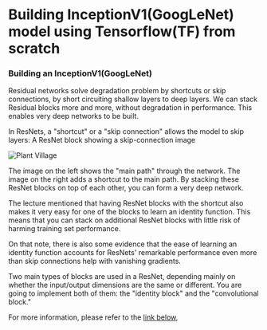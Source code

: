 # Building InceptionV1(GoogLeNet) model using Tensorflow(TF) from scratch

### Building an InceptionV1(GoogLeNet)

Residual networks solve degradation problem by shortcuts or skip connections, by short circuiting shallow layers to deep layers. We can stack Residual blocks more and more, without degradation in performance. This enables very deep networks to be built.

In ResNets, a "shortcut" or a "skip connection" allows the model to skip layers: A ResNet block showing a skip-connection image


<img src="/Images/skip_connection_kiank.png" alt="Plant Village" style="display: block; margin: 0 auto; max-width: 100%;">


The image on the left shows the "main path" through the network. The image on the right adds a shortcut to the main path. By stacking these ResNet blocks on top of each other, you can form a very deep network. 

The lecture mentioned that having ResNet blocks with the shortcut also makes it very easy for one of the blocks to learn an identity function. This means that you can stack on additional ResNet blocks with little risk of harming training set performance.  
    
On that note, there is also some evidence that the ease of learning an identity function accounts for ResNets' remarkable performance even more than skip connections help with vanishing gradients.

Two main types of blocks are used in a ResNet, depending mainly on whether the input/output dimensions are the same or different. You are going to implement both of them: the "identity block" and the "convolutional block."

For more information, please refer to the  <a href= "https://github.com/makhmudjumanazarov/Residual-Network-Architectures-ResNet34-and-ResNet50/blob/main/ResNet.ipynb">link below</a>,

